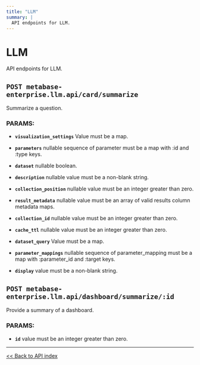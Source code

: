 ```yaml
---
title: "LLM"
summary: |
  API endpoints for LLM.
---
```


# LLM

API endpoints for LLM.

## `POST metabase-enterprise.llm.api/card/summarize`

Summarize a question.

### PARAMS:

-  **`visualization_settings`** Value must be a map.

-  **`parameters`** nullable sequence of parameter must be a map with :id and :type keys.

-  **`dataset`** nullable boolean.

-  **`description`** nullable value must be a non-blank string.

-  **`collection_position`** nullable value must be an integer greater than zero.

-  **`result_metadata`** nullable value must be an array of valid results column metadata maps.

-  **`collection_id`** nullable value must be an integer greater than zero.

-  **`cache_ttl`** nullable value must be an integer greater than zero.

-  **`dataset_query`** Value must be a map.

-  **`parameter_mappings`** nullable sequence of parameter_mapping must be a map with :parameter_id and :target keys.

-  **`display`** value must be a non-blank string.

## `POST metabase-enterprise.llm.api/dashboard/summarize/:id`

Provide a summary of a dashboard.

### PARAMS:

-  **`id`** value must be an integer greater than zero.

---

[<< Back to API index](../../api-documentation.md)